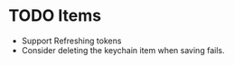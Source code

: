 #  TODO Items

- Support Refreshing tokens
- Consider deleting the keychain item when saving fails.
